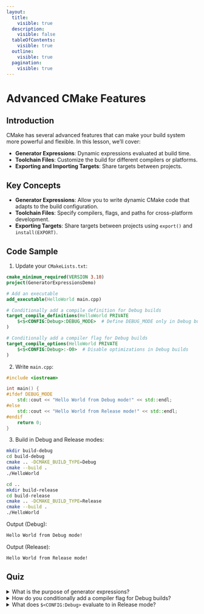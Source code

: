 ```yaml
---
layout:
  title:
    visible: true
  description:
    visible: false
  tableOfContents:
    visible: true
  outline:
    visible: true
  pagination:
    visible: true
---
```


# Advanced CMake Features

## Introduction

CMake has several advanced features that can make your build system more powerful and flexible. In this lesson, we’ll cover:

* **Generator Expressions**: Dynamic expressions evaluated at build time.
* **Toolchain Files**: Customize the build for different compilers or platforms.
* **Exporting and Importing Targets**: Share targets between projects.

## Key Concepts

* **Generator Expressions**: Allow you to write dynamic CMake code that adapts to the build configuration.
* **Toolchain Files**: Specify compilers, flags, and paths for cross-platform development.
* **Exporting Targets**: Share targets between projects using `export()` and `install(EXPORT)`.

## Code Sample

1. Update your `CMakeLists.txt`:

```cmake
cmake_minimum_required(VERSION 3.10)
project(GeneratorExpressionsDemo)

# Add an executable
add_executable(HelloWorld main.cpp)

# Conditionally add a compile definition for Debug builds
target_compile_definitions(HelloWorld PRIVATE
    $<$<CONFIG:Debug>:DEBUG_MODE>  # Define DEBUG_MODE only in Debug builds
)

# Conditionally add a compiler flag for Debug builds
target_compile_options(HelloWorld PRIVATE
    $<$<CONFIG:Debug>:-O0>  # Disable optimizations in Debug builds
)
```

2. Write `main.cpp`:

```cpp
#include <iostream>

int main() {
#ifdef DEBUG_MODE
    std::cout << "Hello World from Debug mode!" << std::endl;
#else
    std::cout << "Hello World from Release mode!" << std::endl;
#endif
    return 0;
}
```

3. Build in Debug and Release modes:

```bash
mkdir build-debug
cd build-debug
cmake .. -DCMAKE_BUILD_TYPE=Debug
cmake --build .
./HelloWorld

cd ..
mkdir build-release
cd build-release
cmake .. -DCMAKE_BUILD_TYPE=Release
cmake --build .
./HelloWorld
```

Output (Debug):

```bash
Hello World from Debug mode!
```

Output (Release):

```bash
Hello World from Release mode!
```

## Quiz

<details>

<summary>What is the purpose of generator expressions?</summary>

Generator expressions allow you to write dynamic CMake code that adapts to the build configuration.

</details>

<details>

<summary>How do you conditionally add a compiler flag for Debug builds?</summary>

You can conditionally add a compiler flag using `target_compile_options(MyTarget PRIVATE $<$<CONFIG:Debug>:-O0>)`.

</details>

<details>

<summary>What does <code>$&#x3C;CONFIG:Debug></code> evaluate to in Release mode?</summary>

`$<CONFIG:Debug>` evaluates to `0` (false) in Release mode.

</details>
